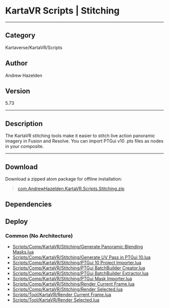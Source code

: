 # KartaVR Scripts | Stitching
___

## Category
Kartaverse/KartaVR/Scripts

## Author
Andrew Hazelden

## Version
5.73

___

## Description
<p>The KartaVR stitching tools make it easier to stitch live action panoramic imagery in Fusion and Resolve. You can import PTGui v10 .pts files as nodes in your composite.</p>

___

## Download

Download a zipped atom package for offline installation:
> [com.AndrewHazelden.KartaVR.Scripts.Stitching.zip](https://gitlab.com/WeSuckLess/Reactor/-/archive/master/Reactor-master.zip?path=Atoms/com.AndrewHazelden.KartaVR.Scripts.Stitching)  

## Dependencies

## Deploy

### Common (No Architecture)

<ul>
<li><a href="https://gitlab.com/WeSuckLess/Reactor/-/blob/master/Atoms/com.AndrewHazelden.KartaVR.Scripts.Stitching/Scripts/Comp/KartaVR/Stitching/Generate Panoramic Blending Masks.lua?ref_type=heads">Scripts/Comp/KartaVR/Stitching/Generate Panoramic Blending Masks.lua</a></li>
<li><a href="https://gitlab.com/WeSuckLess/Reactor/-/blob/master/Atoms/com.AndrewHazelden.KartaVR.Scripts.Stitching/Scripts/Comp/KartaVR/Stitching/Generate UV Pass in PTGui 10.lua?ref_type=heads">Scripts/Comp/KartaVR/Stitching/Generate UV Pass in PTGui 10.lua</a></li>
<li><a href="https://gitlab.com/WeSuckLess/Reactor/-/blob/master/Atoms/com.AndrewHazelden.KartaVR.Scripts.Stitching/Scripts/Comp/KartaVR/Stitching/PTGui 10 Project Importer.lua?ref_type=heads">Scripts/Comp/KartaVR/Stitching/PTGui 10 Project Importer.lua</a></li>
<li><a href="https://gitlab.com/WeSuckLess/Reactor/-/blob/master/Atoms/com.AndrewHazelden.KartaVR.Scripts.Stitching/Scripts/Comp/KartaVR/Stitching/PTGui BatchBuilder Creator.lua?ref_type=heads">Scripts/Comp/KartaVR/Stitching/PTGui BatchBuilder Creator.lua</a></li>
<li><a href="https://gitlab.com/WeSuckLess/Reactor/-/blob/master/Atoms/com.AndrewHazelden.KartaVR.Scripts.Stitching/Scripts/Comp/KartaVR/Stitching/PTGui BatchBuilder Extractor.lua?ref_type=heads">Scripts/Comp/KartaVR/Stitching/PTGui BatchBuilder Extractor.lua</a></li>
<li><a href="https://gitlab.com/WeSuckLess/Reactor/-/blob/master/Atoms/com.AndrewHazelden.KartaVR.Scripts.Stitching/Scripts/Comp/KartaVR/Stitching/PTGui Mask Importer.lua?ref_type=heads">Scripts/Comp/KartaVR/Stitching/PTGui Mask Importer.lua</a></li>
<li><a href="https://gitlab.com/WeSuckLess/Reactor/-/blob/master/Atoms/com.AndrewHazelden.KartaVR.Scripts.Stitching/Scripts/Comp/KartaVR/Stitching/Render Current Frame.lua?ref_type=heads">Scripts/Comp/KartaVR/Stitching/Render Current Frame.lua</a></li>
<li><a href="https://gitlab.com/WeSuckLess/Reactor/-/blob/master/Atoms/com.AndrewHazelden.KartaVR.Scripts.Stitching/Scripts/Comp/KartaVR/Stitching/Render Selected.lua?ref_type=heads">Scripts/Comp/KartaVR/Stitching/Render Selected.lua</a></li>
<li><a href="https://gitlab.com/WeSuckLess/Reactor/-/blob/master/Atoms/com.AndrewHazelden.KartaVR.Scripts.Stitching/Scripts/Tool/KartaVR/Render Current Frame.lua?ref_type=heads">Scripts/Tool/KartaVR/Render Current Frame.lua</a></li>
<li><a href="https://gitlab.com/WeSuckLess/Reactor/-/blob/master/Atoms/com.AndrewHazelden.KartaVR.Scripts.Stitching/Scripts/Tool/KartaVR/Render Selected.lua?ref_type=heads">Scripts/Tool/KartaVR/Render Selected.lua</a></li>
</ul>
